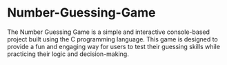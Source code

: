 # Number-Guessing-Game
The Number Guessing Game is a simple and interactive console-based project built using the C programming language. This game is designed to provide a fun and engaging way for users to test their guessing skills while practicing their logic and decision-making.
